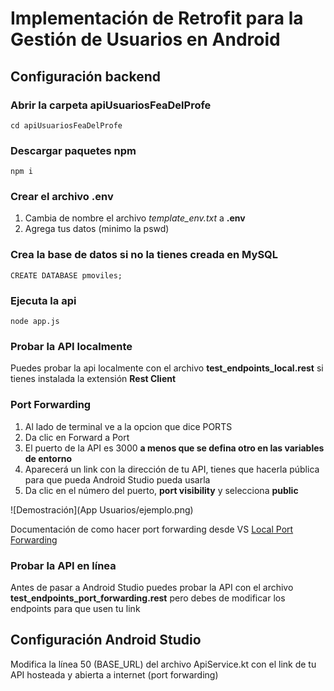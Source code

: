 # Implementación de Retrofit para la Gestión de Usuarios en Android

## Configuración backend

### Abrir la carpeta apiUsuariosFeaDelProfe

```
cd apiUsuariosFeaDelProfe
```

### Descargar paquetes npm
```
npm i
```

### Crear el archivo .env
1. Cambia de nombre el archivo *template_env.txt* a **.env**
2. Agrega tus datos (minimo la pswd)

### Crea la base de datos si no la tienes creada en MySQL
```
CREATE DATABASE pmoviles;
```
### Ejecuta la api
```
node app.js
```

### Probar la API localmente

Puedes probar la api localmente con el archivo **test_endpoints_local.rest** si tienes instalada la extensión **Rest Client**

### Port Forwarding

1. Al lado de terminal ve a la opcion que dice PORTS
2. Da clic en Forward a Port
3. El puerto de la API es 3000 **a menos que se defina otro en las variables de entorno**
4. Aparecerá un link con la dirección de tu API, tienes que hacerla pública para que pueda Android Studio pueda usarla
5. Da clic en el número del puerto, **port visibility** y selecciona **public**

![Demostración](App Usuarios/ejemplo.png)

Documentación de como hacer port forwarding desde VS
[Local Port Forwarding](https://code.visualstudio.com/docs/editor/port-forwarding)

### Probar la API en línea

Antes de pasar a Android Studio puedes probar la API con el archivo **test_endpoints_port_forwarding.rest** pero debes de modificar los endpoints para que usen tu link

## Configuración Android Studio

Modifica la línea 50 (BASE_URL) del archivo ApiService.kt con el link de tu API hosteada y abierta a internet (port forwarding)
